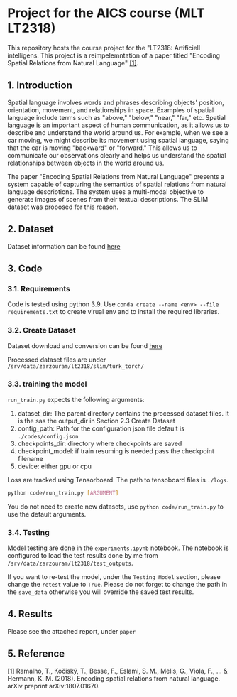 # Project for the AICS course (MLT LT2318)

This repository hosts the course project for the "LT2318: Artificiell
intelligens. This project is a reimpelemntation of a paper titled "Encoding
Spatial Relations from Natural Language" [[1]](#1).

## 1. Introduction

Spatial language involves words and phrases describing objects' position,
orientation, movement, and relationships in space. Examples of spatial language
include terms such as "above," "below," "near," "far," etc. Spatial language is
an important aspect of human communication, as it allows us to describe and
understand the world around us. For example, when we see a car moving, we might
describe its movement using spatial language, saying that the car is moving
"backward" or "forward." This allows us to communicate our observations clearly
and helps us understand the spatial relationships between objects in the world
around us.

The paper "Encoding Spatial Relations from Natural Language" presents a system
capable of capturing the semantics of spatial relations from natural language
descriptions. The system uses a multi-modal objective to generate images of
scenes from their textual descriptions. The SLIM dataset was proposed for this
reason.

## 2. Dataset

Dataset information can be found
[here](./data/README.md#1-general-description)

## 3. Code

### 3.1. Requirements

Code is tested using python 3.9. Use `conda create --name <env> --file
requirements.txt` to create virual env and to install the required libraries.

### 3.2. Create Dataset

Dataset download and conversion can be found
[here](./data/README.md#2-download)

Processed dataset files are under `/srv/data/zarzouram/lt2318/slim/turk_torch/`

### 3.3. training the model

`run_train.py` expects the following arguments:

1. dataset_dir: The parent directory contains the processed dataset files. It is the sas the output_dir in Section 2.3 Create Dataset
2. config_path: Path for the configuration json file default is `./codes/config.json`
3. checkpoints_dir: directory where checkpoints are saved
4. checkpoint_model: if train resuming is needed pass the checkpoint filename
5. device: either gpu or cpu

Loss are tracked using Tensorboard. The path to
tensoboard files is `./logs`.

```bash
python code/run_train.py [ARGUMENT]
```

You do not need to create new datasets, use `python code/run_train.py` to use
the default arguments.

### 3.4. Testing

Model testing are done in the `experiments.ipynb` notebook. The notebook is
configured to load the test results done by me from
`/srv/data/zarzouram/lt2318/test_outputs`.

If you want to re-test the model, under the `Testing Model` section, please
change the `retest` value to `True`.  Please do not forget to change the path
in the `save_data` otherwise you will override the saved test results.

## 4. Results

Please see the attached report, under `paper`


## 5. Reference

<a id="1">[1]</a>  Ramalho, T., Kočiský, T., Besse, F., Eslami, S. M., Melis,
G., Viola, F., ... & Hermann, K. M. (2018). Encoding spatial relations from
natural language. arXiv preprint arXiv:1807.01670.
